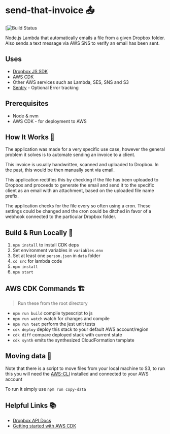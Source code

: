 # send-that-invoice 📤
[![Build Status](https://app.travis-ci.com/daviddeejjames/send-that-invoice.svg?branch=master)

Node.js Lambda that automatically emails a file from a given Dropbox folder.
Also sends a text message via AWS SNS to verify an email has been sent.

## Uses
- [Dropbox JS SDK](https://github.com/dropbox/dropbox-sdk-js)
- [AWS CDK](https://docs.aws.amazon.com/cdk/latest/guide/home.html)
- Other AWS services such as Lambda, SES, SNS and S3
- [Sentry](https://sentry.io) - Optional Error tracking

## Prerequisites
- Node & nvm
- AWS CDK - for deployment to AWS

## How It Works 🔧
The application was made for a very specific use case, however the general problem it solves is to automate sending an invoice to a client.

This invoice is usually handwritten, scanned and uploaded to Dropbox. In the past, this would be then manually sent via email.

This application rectifies this by checking if the file has been uploaded to Dropbox and proceeds to generate the email and send it to the specific client as an email with an attachment, based on the uploaded file name prefix.

The application checks for the file every so often using a cron. These settings could be changed and the cron could be ditched in favor of a webhook connected to the particular Dropbox folder.

## Build & Run Locally 🧙‍
1. `npm install` to install CDK deps
2. Set environment variables in ```variables.env```
3. Set at least one ```person.json``` in ```data``` folder
4. `cd src` for lambda code
5. ```npm install```
6. ```npm start```

## AWS CDK Commands 🏗

> Run these from the root directory

 * `npm run build`   compile typescript to js
 * `npm run watch`   watch for changes and compile
 * `npm run test`    perform the jest unit tests
 * `cdk deploy`      deploy this stack to your default AWS account/region
 * `cdk diff`        compare deployed stack with current state
 * `cdk synth`       emits the synthesized CloudFormation template

## Moving data 🚛
Note that there is a script to move files from your local machine
to S3, to run this you will need the [AWS-CLI](https://aws.amazon.com/cli/) installed and connected to your AWS account

To run it simply use `npm run copy-data`

## Helpful Links 📚
- [Dropbox API Docs](http://dropbox.github.io/dropbox-sdk-js/)
- [Getting started with AWS CDK](https://docs.aws.amazon.com/cdk/latest/guide/getting_started.html)

